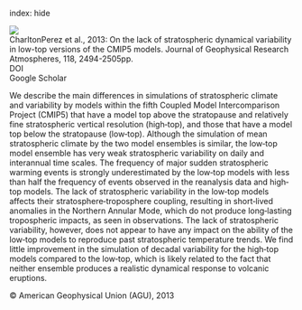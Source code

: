 index: hide

<div class="Citation">
    <div class="Citation-thumb CitationThumb-linked"  data-href="https://doi.org/10.1002/jgrd.50125">
      <img src="https://static.claimspace.cloud/climate-study-static/refs/thumbs/10/CharltonPerez_et_al_2013-thumb.png" />
    </div>

  <div class="Citation-body">
    <div class="Citation-text">CharltonPerez et al., 2013: On the lack of stratospheric dynamical variability in low-top versions of the CMIP5 models. <span class="Article-journal">Journal of Geophysical Research Atmospheres, </span><span class="Article-volume">118, </span>2494-2505pp.</div>
    <div class="Citation-links">
      <div class="CitationLink" data-href="https://doi.org/10.1002/jgrd.50125">
        <div class="CitationLink-icon CitationLink-Doi"></div>
        <div class="CitationLink-text">DOI</div>
      </div>
      <div class="CitationLink" data-href="https://scholar.google.com/scholar?q=10.1002/jgrd.50125">
        <div class="CitationLink-icon CitationLink-Scholar"></div>
        <div class="CitationLink-text">Google Scholar</div>
      </div>
    </div>
  </div>
</div>

We describe the main differences in simulations of stratospheric climate and variability by models within the fifth Coupled Model Intercomparison Project (CMIP5) that have a model top above the stratopause and relatively fine stratospheric vertical resolution (high‐top), and those that have a model top below the stratopause (low‐top). Although the simulation of mean stratospheric climate by the two model ensembles is similar, the low‐top model ensemble has very weak stratospheric variability on daily and interannual time scales. The frequency of major sudden stratospheric warming events is strongly underestimated by the low‐top models with less than half the frequency of events observed in the reanalysis data and high‐top models. The lack of stratospheric variability in the low‐top models affects their stratosphere‐troposphere coupling, resulting in short‐lived anomalies in the Northern Annular Mode, which do not produce long‐lasting tropospheric impacts, as seen in observations. The lack of stratospheric variability, however, does not appear to have any impact on the ability of the low‐top models to reproduce past stratospheric temperature trends. We find little improvement in the simulation of decadal variability for the high‐top models compared to the low‐top, which is likely related to the fact that neither ensemble produces a realistic dynamical response to volcanic eruptions.

<div class="Citation-copy">
&copy; American Geophysical Union (AGU), 2013
</div>